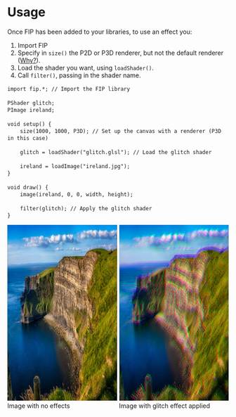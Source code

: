 # Usage
Once FIP has been added to your libraries, to use an effect you:
1. Import FIP
2. Specify in `size()` the P2D or P3D renderer, but not the default renderer ([Why?](https://processing.org/reference/shader_.html)).
3. Load the shader you want, using `loadShader()`.
4. Call `filter()`, passing in the shader name.

```processing
import fip.*; // Import the FIP library

PShader glitch;
PImage ireland;

void setup() {
    size(1000, 1000, P3D); // Set up the canvas with a renderer (P3D in this case)

    glitch = loadShader("glitch.glsl"); // Load the glitch shader

    ireland = loadImage("ireland.jpg");
}

void draw() {
    image(ireland, 0, 0, width, height);

    filter(glitch); // Apply the glitch shader
}
```

<div style="display: flex;">
    <div style="margin-right: 5px;">
        <img width="400" height="400" src="./images/irelandBefore.jpg">
        <figcaption>Image with no effects</figcaption>
    </div>
    <div>
        <img width="400" height="400" src="./images/irelandGlitch.jpg">
        <figcaption>Image with glitch effect applied</figcaption>
    </div>
</div>